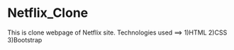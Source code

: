 # Netflix_Clone
This is clone webpage of Netflix site.
Technologies used ==>
1)HTML
2)CSS
3)Bootstrap
